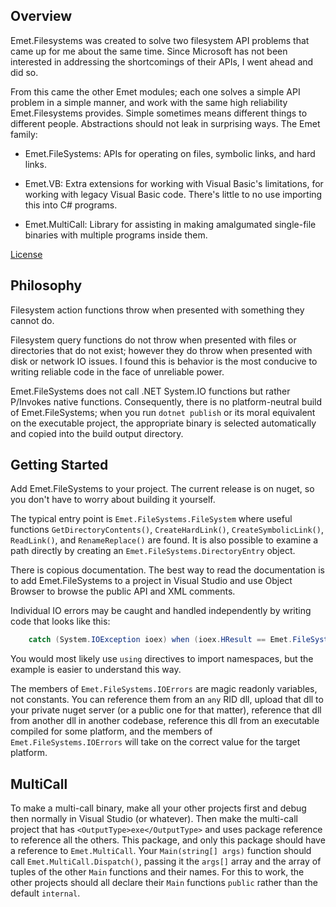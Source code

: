 ## Overview

Emet.Filesystems was created to solve two filesystem API problems that came up for
me about the same time. Since Microsoft has not been interested in addressing the
shortcomings of their APIs, I went ahead and did so.

From this came the other Emet modules; each one solves a simple API problem in a
simple manner, and work with the same high reliability Emet.Filesystems provides.
Simple sometimes means different things to different people. Abstractions should
not leak in surprising ways. The Emet family:

* Emet.FileSystems: APIs for operating on files, symbolic links, and hard links.

* Emet.VB: Extra extensions for working with Visual Basic's limitations, for working
with legacy Visual Basic code. There's little to no use importing this into C# programs.

* Emet.MultiCall: Library for assisting in making amalgumated single-file binaries
with multiple programs inside them.

[License](LICENSE)

## Philosophy

Filesystem action functions throw when presented with something they cannot do.

Filesystem query functions do not throw when presented with files or directories
that do not exist; however they do throw when presented with disk or network IO
issues. I found this is behavior is the most conducive to writing reliable code
in the face of unreliable power.

Emet.FileSystems does not call .NET System.IO functions but rather P/Invokes
native functions. Consequently, there is no platform-neutral build of Emet.FileSystems;
when you run `dotnet publish` or its moral equivalent on the executable project,
the appropriate binary is selected automatically and copied into the build output directory.

## Getting Started

Add Emet.FileSystems to your project. The current release is on nuget, so you
don't have to worry about building it yourself.

The typical entry point is `Emet.FileSystems.FileSystem` where useful functions
`GetDirectoryContents()`, `CreateHardLink()`, `CreateSymbolicLink()`, `ReadLink()`,
and `RenameReplace()` are found. It is also possible to examine a path directly
by creating an `Emet.FileSystems.DirectoryEntry` object.

There is copious documentation. The best way to read the documentation is to
add Emet.FileSystems to a project in Visual Studio and use Object Browser to
browse the public API and XML comments.

Individual IO errors may be caught and handled independently by writing code that
looks like this:

````csharp
    catch (System.IOException ioex) when (ioex.HResult == Emet.FileSystems.IOErrors.NotADirectory)
````

You would most likely use `using` directives to import namespaces, but the example is
easier to understand this way.

The members of `Emet.FileSystems.IOErrors` are magic readonly variables, not constants.
You can reference them from an `any` RID dll, upload that dll to your private nuget server
(or a public one for that matter), reference that dll from another dll in another codebase,
reference this dll from an executable compiled for some platform, and the members of
`Emet.FileSystems.IOErrors` will take on the correct value for the target platform.

## MultiCall

To make a multi-call binary, make all your other projects first and debug then normally in
Visual Studio (or whatever). Then make the multi-call project that has `<OutputType>exe</OutputType>`
and uses package reference to reference all the others. This package, and only this package
should have a reference to `Emet.MultiCall`. Your `Main(string[] args)` function should call
`Emet.MultiCall.Dispatch()`, passing it the `args[]` array and the array of tuples of the other
`Main` functions and their names. For this to work, the other projects should all declare their
`Main` functions `public` rather than the default `internal`.
